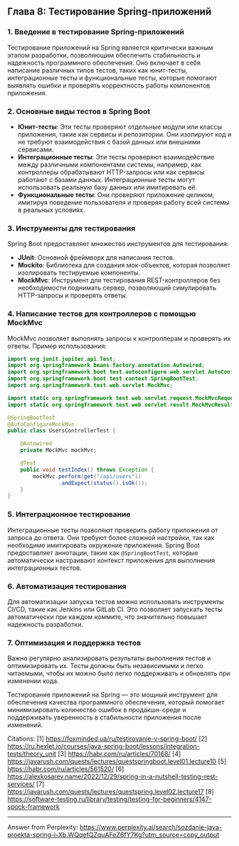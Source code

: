## Глава 8: Тестирование Spring-приложений

### 1. Введение в тестирование Spring-приложений
Тестирование приложений на Spring является критически важным этапом разработки, позволяющим обеспечить стабильность и надежность программного обеспечения. Оно включает в себя написание различных типов тестов, таких как юнит-тесты, интеграционные тесты и функциональные тесты, которые помогают выявлять ошибки и проверять корректность работы компонентов приложения.

### 2. Основные виды тестов в Spring Boot
- **Юнит-тесты**: Эти тесты проверяют отдельные модули или классы приложения, такие как сервисы и репозитории. Они изолируют код и не требуют взаимодействия с базой данных или внешними сервисами.
- **Интеграционные тесты**: Эти тесты проверяют взаимодействие между различными компонентами системы, например, как контроллеры обрабатывают HTTP-запросы или как сервисы работают с базами данных. Интеграционные тесты могут использовать реальную базу данных или имитировать её.
- **Функциональные тесты**: Они проверяют приложение целиком, имитируя поведение пользователя и проверяя работу всей системы в реальных условиях.

### 3. Инструменты для тестирования
Spring Boot предоставляет множество инструментов для тестирования:
- **JUnit**: Основной фреймворк для написания тестов.
- **Mockito**: Библиотека для создания мок-объектов, которая позволяет изолировать тестируемые компоненты.
- **MockMvc**: Инструмент для тестирования REST-контроллеров без необходимости поднимать сервер, позволяющий симулировать HTTP-запросы и проверять ответы.

### 4. Написание тестов для контроллеров с помощью MockMvc
MockMvc позволяет выполнять запросы к контроллерам и проверять их ответы. Пример использования:

```java
import org.junit.jupiter.api.Test;
import org.springframework.beans.factory.annotation.Autowired;
import org.springframework.boot.test.autoconfigure.web.servlet.AutoConfigureMockMvc;
import org.springframework.boot.test.context.SpringBootTest;
import org.springframework.test.web.servlet.MockMvc;

import static org.springframework.test.web.servlet.request.MockMvcRequestBuilders.get;
import static org.springframework.test.web.servlet.result.MockMvcResultMatchers.status;

@SpringBootTest
@AutoConfigureMockMvc
public class UsersControllerTest {

    @Autowired
    private MockMvc mockMvc;

    @Test
    public void testIndex() throws Exception {
        mockMvc.perform(get("/api/users"))
                .andExpect(status().isOk());
    }
}
```

### 5. Интеграционное тестирование
Интеграционные тесты позволяют проверить работу приложения от запроса до ответа. Они требуют более сложной настройки, так как необходимо имитировать окружение приложения. Spring Boot предоставляет аннотации, такие как `@SpringBootTest`, которые автоматически настраивают контекст приложения для выполнения интеграционных тестов.

### 6. Автоматизация тестирования
Для автоматизации запуска тестов можно использовать инструменты CI/CD, такие как Jenkins или GitLab CI. Это позволяет запускать тесты автоматически при каждом коммите, что значительно повышает надежность разработки.

### 7. Оптимизация и поддержка тестов
Важно регулярно анализировать результаты выполнения тестов и оптимизировать их. Тесты должны быть независимыми и легко читаемыми, чтобы их можно было легко поддерживать и обновлять при изменении кода.

Тестирование приложений на Spring — это мощный инструмент для обеспечения качества программного обеспечения, который помогает минимизировать количество ошибок в продакшн-среде и поддерживать уверенность в стабильности приложения после изменений.

Citations:
[1] https://foxminded.ua/ru/testirovanie-v-spring-boot/
[2] https://ru.hexlet.io/courses/java-spring-boot/lessons/integration-tests/theory_unit
[3] https://habr.com/ru/articles/70168/
[4] https://javarush.com/quests/lectures/questspringboot.level01.lecture10
[5] https://habr.com/ru/articles/561520/
[6] https://alexkosarev.name/2022/12/29/spring-in-a-nutshell-testing-rest-services/
[7] https://javarush.com/quests/lectures/questspring.level02.lecture17
[8] https://software-testing.ru/library/testing/testing-for-beginners/4147-spock-framework

---
Answer from Perplexity: https://www.perplexity.ai/search/sozdanie-java-proekta-spring-i-Xb.WQqefQZquAFeZ6fY7Kg?utm_source=copy_output
